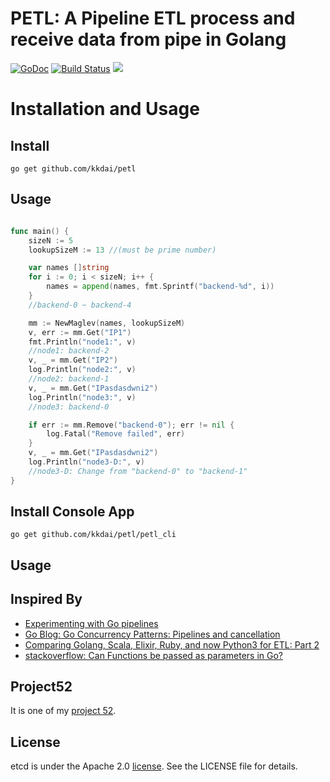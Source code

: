 PETL: A Pipeline ETL process and receive data from pipe in Golang
==============

[![GoDoc](https://godoc.org/github.com/kkdai/maglev?status.svg)](https://godoc.org/github.com/kkdai/petl)  [![Build Status](https://travis-ci.org/kkdai/petl.svg?branch=master)](https://travis-ci.org/kkdai/petl) [![](https://goreportcard.com/badge/github.com/kkdai/petl)](https://goreportcard.com/badge/github.com/kkdai/petl)



Installation and Usage
=============


Install
---------------
```
go get github.com/kkdai/petl
```

Usage
---------------



```go

func main() {
	sizeN := 5
	lookupSizeM := 13 //(must be prime number)

	var names []string
	for i := 0; i < sizeN; i++ {
		names = append(names, fmt.Sprintf("backend-%d", i))
	}
	//backend-0 ~ backend-4 

	mm := NewMaglev(names, lookupSizeM)
	v, err := mm.Get("IP1")
	fmt.Println("node1:", v)
	//node1: backend-2
	v, _ = mm.Get("IP2")
	log.Println("node2:", v)
	//node2: backend-1
	v, _ = mm.Get("IPasdasdwni2")
	log.Println("node3:", v)
	//node3: backend-0

	if err := mm.Remove("backend-0"); err != nil {
		log.Fatal("Remove failed", err)
	}
	v, _ = mm.Get("IPasdasdwni2")
	log.Println("node3-D:", v)
	//node3-D: Change from "backend-0" to "backend-1"
}
```

Install Console App
---------------
```
go get github.com/kkdai/petl/petl_cli
```

Usage
---------------


Inspired By
---------------

- [Experimenting with Go pipelines](http://www.gmarik.info/blog/2016/experimenting-with-golang-pipelines/)
- [Go Blog:  Go Concurrency Patterns: Pipelines and cancellation](https://blog.golang.org/pipelines)
- [Comparing Golang, Scala, Elixir, Ruby, and now Python3 for ETL: Part 2](http://blog.dimroc.com/2015/05/07/etl-language-showdown-pt2/)
- [stackoverflow: Can Functions be passed as parameters in Go?](http://stackoverflow.com/questions/12655464/can-functions-be-passed-as-parameters-in-go)

Project52
---------------

It is one of my [project 52](https://github.com/kkdai/project52).


License
---------------

etcd is under the Apache 2.0 [license](LICENSE). See the LICENSE file for details.